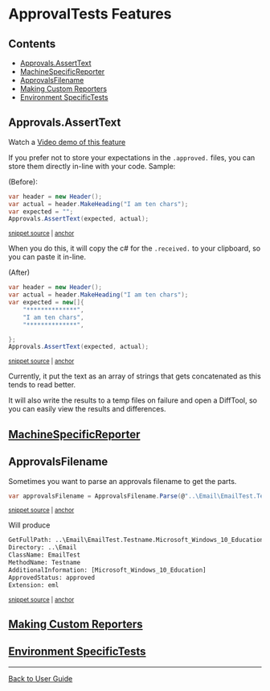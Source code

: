 <!--
GENERATED FILE - DO NOT EDIT
This file was generated by [MarkdownSnippets](https://github.com/SimonCropp/MarkdownSnippets).
Source File: /docs/ApprovalTests/mdsource/Features.source.md
To change this file edit the source file and then run MarkdownSnippets.
-->

# ApprovalTests Features

<!-- toc -->
## Contents

  * [Approvals.AssertText](#approvalsasserttext)
  * [MachineSpecificReporter](#machinespecificreporter)
  * [ApprovalsFilename](#approvalsfilename)
  * [Making Custom Reporters](#making-custom-reporters)
  * [Environment SpecificTests](#environment-specifictests)<!-- endtoc -->


## Approvals.AssertText

Watch a [Video demo of this feature](https://youtu.be/O-71uaEpCsQ)  

If you prefer not to store your expectations in the `.approved.` files, you can store them directly in-line with your code.
Sample:

(Before):

<!-- snippet: assert_text_before -->
<a id='snippet-assert_text_before'></a>
```cs
var header = new Header();
var actual = header.MakeHeading("I am ten chars");
var expected = "";
Approvals.AssertText(expected, actual);
```
<sup><a href='/src/ApprovalTests.Tests/Reporters/InlineTextReporterTest.cs#L51-L56' title='File snippet `assert_text_before` was extracted from'>snippet source</a> | <a href='#snippet-assert_text_before' title='Navigate to start of snippet `assert_text_before`'>anchor</a></sup>
<!-- endsnippet -->

When you do this, it will copy the c# for the `.received.` to your clipboard, so you can paste it in-line.

(After)
<!-- snippet: assert_text -->
<a id='snippet-assert_text'></a>
```cs
var header = new Header();
var actual = header.MakeHeading("I am ten chars");
var expected = new[]{
    "**************",
    "I am ten chars",
    "**************",

};
Approvals.AssertText(expected, actual);
```
<sup><a href='/src/ApprovalTests.Tests/Reporters/InlineTextReporterTest.cs#L36-L46' title='File snippet `assert_text` was extracted from'>snippet source</a> | <a href='#snippet-assert_text' title='Navigate to start of snippet `assert_text`'>anchor</a></sup>
<!-- endsnippet -->


Currently, it put the text as an array of strings that gets concatenated as this tends to read better.

It will also write the results to a temp files on failure and open a DiffTool, so you can easily view the results and differences.


## [MachineSpecificReporter](EnvironmentSpecificTests.md#machinespecificreporter)


## ApprovalsFilename

Sometimes you want to parse an approvals filename to get the parts.

<!-- snippet: approvals_filename -->
<a id='snippet-approvals_filename'></a>
```cs
var approvalsFilename = ApprovalsFilename.Parse(@"..\Email\EmailTest.Testname.Microsoft_Windows_10_Education.approved.eml");
```
<sup><a href='/src/ApprovalTests.Tests/Namer/ApprovalsFilenameTest.cs#L12-L14' title='File snippet `approvals_filename` was extracted from'>snippet source</a> | <a href='#snippet-approvals_filename' title='Navigate to start of snippet `approvals_filename`'>anchor</a></sup>
<!-- endsnippet -->

Will produce

<!-- snippet: ApprovalsFilenameTest.TestMachineSpecificName.approved.txt -->
<a id='snippet-ApprovalsFilenameTest.TestMachineSpecificName.approved.txt'></a>
```txt
GetFullPath: ..\Email\EmailTest.Testname.Microsoft_Windows_10_Education.approved.eml
Directory: ..\Email
ClassName: EmailTest
MethodName: Testname
AdditionalInformation: [Microsoft_Windows_10_Education]
ApprovedStatus: approved
Extension: eml
```
<sup><a href='/src/ApprovalTests.Tests/Namer/ApprovalsFilenameTest.TestMachineSpecificName.approved.txt#L1-L7' title='File snippet `ApprovalsFilenameTest.TestMachineSpecificName.approved.txt` was extracted from'>snippet source</a> | <a href='#snippet-ApprovalsFilenameTest.TestMachineSpecificName.approved.txt' title='Navigate to start of snippet `ApprovalsFilenameTest.TestMachineSpecificName.approved.txt`'>anchor</a></sup>
<!-- endsnippet -->


## [Making Custom Reporters](Reporters.md##making-custom-reporters)


## [Environment SpecificTests](EnvironmentSpecificTests.md#environmentspecifictest)

---

[Back to User Guide](readme.md#top)
